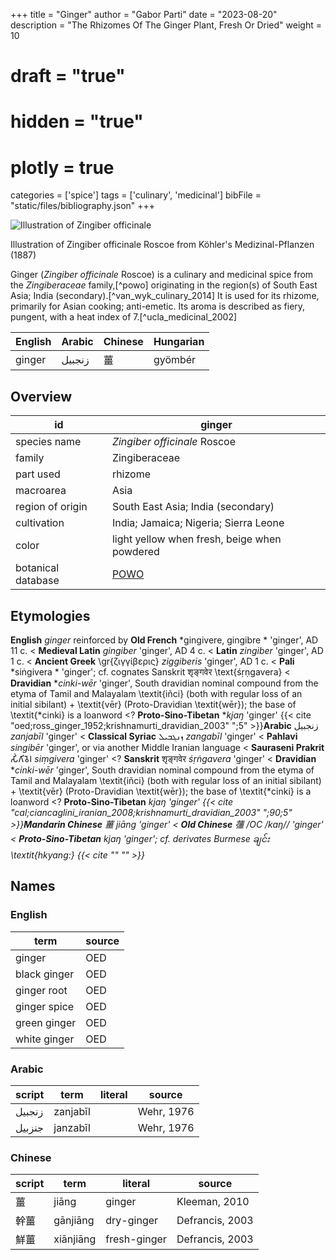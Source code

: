 +++
title = "Ginger"
author = "Gabor Parti"
date = "2023-08-20"
description = "The Rhizomes Of The Ginger Plant, Fresh Or Dried"
weight = 10
# draft = "true"
# hidden = "true"
# plotly = true
categories = ['spice']
tags = ['culinary', 'medicinal']
bibFile = "static/files/bibliography.json"
+++

![Illustration of Zingiber officinale](/spice/images/kohler/ginger.png)


Illustration of Zingiber officinale Roscoe from Köhler's Medizinal-Pflanzen (1887)


Ginger (*Zingiber officinale* Roscoe) is a culinary and medicinal spice from the *Zingiberaceae* family,[^powo] originating in the region(s) of South East Asia; India (secondary).[^van_wyk_culinary_2014] It is used for its rhizome, primarily for Asian cooking; anti-emetic. Its aroma is described as fiery, pungent, with a heat index of 7.[^ucla_medicinal_2002]

|English|Arabic|Chinese|Hungarian|
|-------|------|-------|---------|
| ginger|زنجبيل|   薑   | gyömbér |

## Overview

|        id        |                       ginger                      |
|------------------|---------------------------------------------------|
|   species name   |            *Zingiber officinale* Roscoe           |
|      family      |                   Zingiberaceae                   |
|     part used    |                      rhizome                      |
|     macroarea    |                        Asia                       |
| region of origin |         South East Asia; India (secondary)        |
|    cultivation   |       India; Jamaica; Nigeria; Sierra Leone       |
|       color      |    light yellow when fresh, beige when powdered   |
|botanical database|[POWO](https://powo.science.kew.org/taxon/798372-1)|

## Etymologies

**English** *ginger*
 reinforced by **Old French** *gingivere, gingibre * 'ginger', AD 11 c.
< **Medieval Latin** *gingiber* 'ginger', AD 4 c.
< **Latin** *zingiber* 'ginger', AD 1 c.
< **Ancient Greek** \gr{ζιγγίβερις} *ziggiberis* 'ginger', AD 1 c.
< **Pali** *siṅgivera * 'ginger'; cf. cognates Sanskrit शृङ्गवेर \text{śṛṇgavera}
< **Dravidian** **cinki-wēr* 'ginger', South dravidian nominal compound from the etyma of Tamil and Malayalam \textit{iñci} (both with regular loss of an initial sibilant) + \textit{vēr} (Proto-Dravidian \textit{wēr}); the base of \textit{*cinki} is a loanword
<\? **Proto-Sino-Tibetan** **kjaŋ* 'ginger'
 {{< cite "oed;ross_ginger_1952;krishnamurti_dravidian_2003" ";5" >}}**Arabic** زنجبيل *zanjabīl* 'ginger'
< **Classical Syriac** ܙܢܓܒܝܠ *zangabīl* 'ginger'
< **Pahlavi** *singibēr* 'ginger', or via another Middle Iranian language
< **Sauraseni Prakrit** 𑀲𑀺𑀁𑀕𑀺𑀯𑁂𑀭 *siṃgivera* 'ginger'
<\? **Sanskrit** शृङ्गवेर *śṛṅgavera* 'ginger'
< **Dravidian** **cinki-wēr* 'ginger', South dravidian nominal compound from the etyma of Tamil and Malayalam \textit{iñci} (both with regular loss of an initial sibilant) + \textit{vēr} (Proto-Dravidian \textit{wēr}); the base of \textit{*cinki} is a loanword
<\? **Proto-Sino-Tibetan** **kjaŋ* 'ginger'
 {{< cite "cal;ciancaglini_iranian_2008;krishnamurti_dravidian_2003" ";90;5" >}}**Mandarin Chinese** 薑 *jiāng* 'ginger'
< **Old Chinese** 䕬 /OC /*kaŋ// 'ginger'
< **Proto-Sino-Tibetan** **kjaŋ* 'ginger'; cf. derivates Burmese ချင်း \textit{hkyang:}
 {{< cite "" "" >}}***

## Names

### English

|    term    |source|
|------------|------|
|   ginger   |  OED |
|black ginger|  OED |
| ginger root|  OED |
|ginger spice|  OED |
|green ginger|  OED |
|white ginger|  OED |

### Arabic

|script|  term  |literal|  source  |
|------|--------|-------|----------|
|زنجبيل|zanjabīl|       |Wehr, 1976|
|جنزبيل|janzabīl|       |Wehr, 1976|

### Chinese

|script|   term  |   literal  |     source    |
|------|---------|------------|---------------|
|   薑  |  jiāng  |   ginger   | Kleeman, 2010 |
|  幹薑  | gānjiāng| dry-ginger |Defrancis, 2003|
|  鮮薑  |xiānjiāng|fresh-ginger|Defrancis, 2003|

